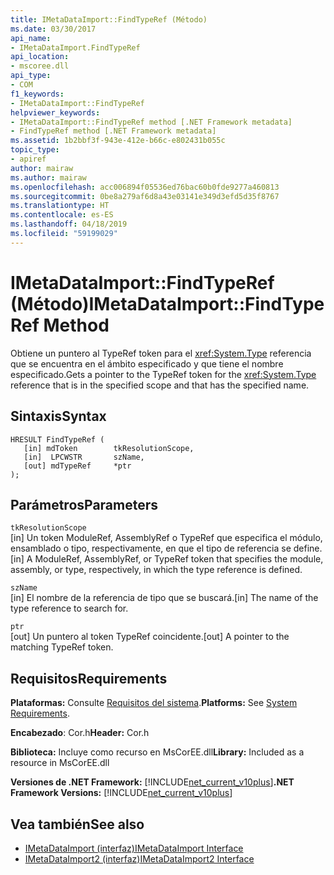 ```yaml
---
title: IMetaDataImport::FindTypeRef (Método)
ms.date: 03/30/2017
api_name:
- IMetaDataImport.FindTypeRef
api_location:
- mscoree.dll
api_type:
- COM
f1_keywords:
- IMetaDataImport::FindTypeRef
helpviewer_keywords:
- IMetaDataImport::FindTypeRef method [.NET Framework metadata]
- FindTypeRef method [.NET Framework metadata]
ms.assetid: 1b2bbf3f-943e-412e-b66c-e802431b055c
topic_type:
- apiref
author: mairaw
ms.author: mairaw
ms.openlocfilehash: acc006894f05536ed76bac60b0fde9277a460813
ms.sourcegitcommit: 0be8a279af6d8a43e03141e349d3efd5d35f8767
ms.translationtype: HT
ms.contentlocale: es-ES
ms.lasthandoff: 04/18/2019
ms.locfileid: "59199029"
---
```

# <a name="imetadataimportfindtyperef-method"></a><span data-ttu-id="0e0ba-102">IMetaDataImport::FindTypeRef (Método)</span><span class="sxs-lookup"><span data-stu-id="0e0ba-102">IMetaDataImport::FindTypeRef Method</span></span>
<span data-ttu-id="0e0ba-103">Obtiene un puntero al TypeRef token para el <xref:System.Type> referencia que se encuentra en el ámbito especificado y que tiene el nombre especificado.</span><span class="sxs-lookup"><span data-stu-id="0e0ba-103">Gets a pointer to the TypeRef token for the <xref:System.Type> reference that is in the specified scope and that has the specified name.</span></span>  
  
## <a name="syntax"></a><span data-ttu-id="0e0ba-104">Sintaxis</span><span class="sxs-lookup"><span data-stu-id="0e0ba-104">Syntax</span></span>  
  
```  
HRESULT FindTypeRef (  
   [in] mdToken        tkResolutionScope,  
   [in]  LPCWSTR       szName,  
   [out] mdTypeRef     *ptr  
);  
```  
  
## <a name="parameters"></a><span data-ttu-id="0e0ba-105">Parámetros</span><span class="sxs-lookup"><span data-stu-id="0e0ba-105">Parameters</span></span>  
 `tkResolutionScope`  
 <span data-ttu-id="0e0ba-106">[in] Un token ModuleRef, AssemblyRef o TypeRef que especifica el módulo, ensamblado o tipo, respectivamente, en que el tipo de referencia se define.</span><span class="sxs-lookup"><span data-stu-id="0e0ba-106">[in] A ModuleRef, AssemblyRef, or TypeRef token that specifies the module, assembly, or type, respectively, in which the type reference is defined.</span></span>  
  
 `szName`  
 <span data-ttu-id="0e0ba-107">[in] El nombre de la referencia de tipo que se buscará.</span><span class="sxs-lookup"><span data-stu-id="0e0ba-107">[in] The name of the type reference to search for.</span></span>  
  
 `ptr`  
 <span data-ttu-id="0e0ba-108">[out] Un puntero al token TypeRef coincidente.</span><span class="sxs-lookup"><span data-stu-id="0e0ba-108">[out] A pointer to the matching TypeRef token.</span></span>  
  
## <a name="requirements"></a><span data-ttu-id="0e0ba-109">Requisitos</span><span class="sxs-lookup"><span data-stu-id="0e0ba-109">Requirements</span></span>  
 <span data-ttu-id="0e0ba-110">**Plataformas:** Consulte [Requisitos del sistema](../../../../docs/framework/get-started/system-requirements.md).</span><span class="sxs-lookup"><span data-stu-id="0e0ba-110">**Platforms:** See [System Requirements](../../../../docs/framework/get-started/system-requirements.md).</span></span>  
  
 <span data-ttu-id="0e0ba-111">**Encabezado**: Cor.h</span><span class="sxs-lookup"><span data-stu-id="0e0ba-111">**Header:** Cor.h</span></span>  
  
 <span data-ttu-id="0e0ba-112">**Biblioteca:** Incluye como recurso en MsCorEE.dll</span><span class="sxs-lookup"><span data-stu-id="0e0ba-112">**Library:** Included as a resource in MsCorEE.dll</span></span>  
  
 <span data-ttu-id="0e0ba-113">**Versiones de .NET Framework:** [!INCLUDE[net_current_v10plus](../../../../includes/net-current-v10plus-md.md)]</span><span class="sxs-lookup"><span data-stu-id="0e0ba-113">**.NET Framework Versions:** [!INCLUDE[net_current_v10plus](../../../../includes/net-current-v10plus-md.md)]</span></span>  
  
## <a name="see-also"></a><span data-ttu-id="0e0ba-114">Vea también</span><span class="sxs-lookup"><span data-stu-id="0e0ba-114">See also</span></span>

- [<span data-ttu-id="0e0ba-115">IMetaDataImport (interfaz)</span><span class="sxs-lookup"><span data-stu-id="0e0ba-115">IMetaDataImport Interface</span></span>](../../../../docs/framework/unmanaged-api/metadata/imetadataimport-interface.md)
- [<span data-ttu-id="0e0ba-116">IMetaDataImport2 (interfaz)</span><span class="sxs-lookup"><span data-stu-id="0e0ba-116">IMetaDataImport2 Interface</span></span>](../../../../docs/framework/unmanaged-api/metadata/imetadataimport2-interface.md)
